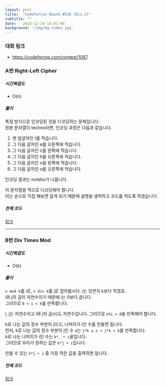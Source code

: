 ```yaml
---
layout: post
title:  "Codeforces Round #528 (Div.2)"
subtitle: ""
date:   2018-12-24 14:01:00
background: '/img/bg-index.jpg'
---
```


### 대회 링크
* https://codeforces.com/contest/1087

### A번 Right-Left Cipher

##### 시간복잡도
* O(n)

##### 풀이
특정 방식으로 인코딩된 것을 디코딩하는 문제입니다.<br>
원본 문자열이 techno라면, 인코딩 과정은 다음과 같습니다.<br>
1. 맨 앞글자인 t를 적습니다.
2. 그 다음 글자인 e를 오른쪽에 적습니다.
3. 그 다음 글자인 c를 왼쪽에 적습니다.
4. 그 다음 글자인 h를 오른쪽에 적습니다.
5. 그 다음 글자인 n을 왼쪽에 적습니다.
6. 그 다음 글자인 o를 오른쪽에 적습니다.

인코딩 결과는 ncteho가 나옵니다.<br>

이 문자열을 역으로 디코딩해야 합니다.<br>
이는 손으로 직접 해보면 쉽게 되기 때문에 설명을 생략하고 코드를 적도록 하겠습니다.

##### 전체 코드
<a href = "https://codeforces.com/contest/1087/submission/47401317">링크</a>

<hr>

### B번 Div Times Mod

##### 시간복잡도
* O(k)

##### 풀이
`n mod k`를 i로, `n div k`를 j로 잡아봅시다. i는 당연히 k보다 작겠죠.<br>
i와 j의 곱이 자연수이기 때문에 i는 0보다 큽니다.<br>
그러므로 `0 < i < k`를 만족합니다.

i, j는 자연수이고 i와 j의 곱(n)도 자연수입니다. 그러므로 `n%i = 0`을 만족해야 합니다.

k로 나눈 값의 정수 부분이 j이고, 나머지가 i인 수를 만들면 됩니다.<br>
먼저, k로 나눈 값의 정수 부분이 j인 수 x는 `j*k ≤ x < j*k + k`를 만족합니다.<br>
k로 나눈 나머지가 i인 수는 `k*_ + i`꼴입니다.<br>
그러므로 우리가 원하는 값은 `k*j + i`입니다.

만들 수 있는 `k*j + i` 중 가장 작은 값을 출력하면 됩니다.

##### 전체 코드
<a href = "https://codeforces.com/contest/1087/submission/47417220">링크</a>
